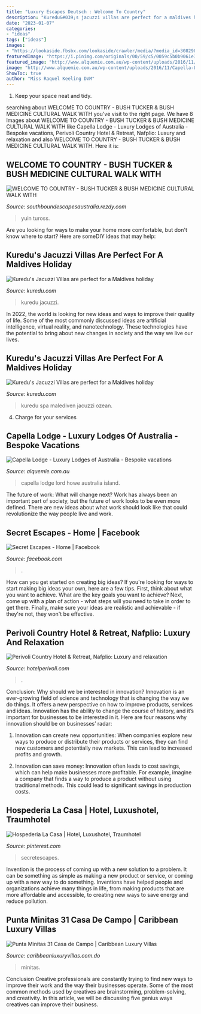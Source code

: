 ```yaml
---
title: "Luxury Escapes Deutsch : Welcome To Country"
description: "Kuredu&#039;s jacuzzi villas are perfect for a maldives holiday"
date: "2023-01-07"
categories:
- "ideas"
tags: ["ideas"]
images:
- "https://lookaside.fbsbx.com/lookaside/crawler/media/?media_id=3082989355052627"
featuredImage: "https://i.pinimg.com/originals/00/59/c5/0059c5b0b9061e3d03d66a5f4b50e73d.jpg"
featured_image: "http://www.alquemie.com.au/wp-content/uploads/2016/11/Capella-Lodge_Lord-Howe-Island_Island_Paradise.jpg"
image: "http://www.alquemie.com.au/wp-content/uploads/2016/11/Capella-Lodge_Lord-Howe-Island_Island_Paradise.jpg"
ShowToc: true
author: "Miss Raquel Keeling DVM"
---
```



1. Keep your space neat and tidy.

	

		
searching about WELCOME TO COUNTRY - BUSH TUCKER &amp; BUSH MEDICINE CULTURAL WALK WITH you've visit to the right page. We have 8 Images about WELCOME TO COUNTRY - BUSH TUCKER &amp; BUSH MEDICINE CULTURAL WALK WITH like Capella Lodge - Luxury Lodges of Australia - Bespoke vacations, Perivoli Country Hotel &amp; Retreat, Nafplio: Luxury and relaxation and also WELCOME TO COUNTRY - BUSH TUCKER &amp; BUSH MEDICINE CULTURAL WALK WITH. Here it is:
		
    
## WELCOME TO COUNTRY - BUSH TUCKER &amp; BUSH MEDICINE CULTURAL WALK WITH

<img loading=lazy src="https://img.rezdy.com/PRODUCT_IMAGE/148347/118_small_lg.jpg" onerror="this.onerror=null;this.src='https://tse1.mm.bing.net/th?id=OIP.qQAZi1B54YL1aBdXvNKJHQHaE8&amp;pid=15.1';" alt="WELCOME TO COUNTRY - BUSH TUCKER &amp; BUSH MEDICINE CULTURAL WALK WITH">

_Source: southboundescapesaustralia.rezdy.com_

>yuin tuross. 

	

Are you looking for ways to make your home more comfortable, but don't know where to start? Here are someDIY ideas that may help: 

    
## Kuredu&#039;s Jacuzzi Villas Are Perfect For A Maldives Holiday

<img loading=lazy src="https://www.kuredu.com/wp-content/uploads/2014/02/1600x765-kuredu-jacuzzi-beach-villa.jpg" onerror="this.onerror=null;this.src='https://tse4.mm.bing.net/th?id=OIP.LKFdfNkhx0wvsK5z3ijZdAHaDi&amp;pid=15.1';" alt="Kuredu&#039;s Jacuzzi Villas are perfect for a Maldives holiday">

_Source: kuredu.com_

>kuredu jacuzzi. 

	

In 2022, the world is looking for new ideas and ways to improve their quality of life. Some of the most commonly discussed ideas are artificial intelligence, virtual reality, and nanotechnology. These technologies have the potential to bring about new changes in society and the way we live our lives.

    
## Kuredu&#039;s Jacuzzi Villas Are Perfect For A Maldives Holiday

<img loading=lazy src="https://www.kuredu.com/wp-content/uploads/2014/02/1600x765-kuredu-beach-villa-shore.jpg" onerror="this.onerror=null;this.src='https://tse4.mm.bing.net/th?id=OIP.VyQN1G5FFmBJPawhkWclKQHaDi&amp;pid=15.1';" alt="Kuredu&#039;s Jacuzzi Villas are perfect for a Maldives holiday">

_Source: kuredu.com_

>kuredu spa malediven jacuzzi ozean. 

	

4. Charge for your services 

    
## Capella Lodge - Luxury Lodges Of Australia - Bespoke Vacations

<img loading=lazy src="http://www.alquemie.com.au/wp-content/uploads/2016/11/Capella-Lodge_Lord-Howe-Island_Island_Paradise.jpg" onerror="this.onerror=null;this.src='https://tse1.mm.bing.net/th?id=OIP.NxS_8nsKNh2zZ3ZK6ZpRggHaE8&amp;pid=15.1';" alt="Capella Lodge - Luxury Lodges of Australia - Bespoke vacations">

_Source: alquemie.com.au_

>capella lodge lord howe australia island. 

	

The future of work: What will change next?
Work has always been an important part of society, but the future of work looks to be even more defined. There are new ideas about what work should look like that could revolutionize the way people live and work.

    
## Secret Escapes - Home | Facebook

<img loading=lazy src="https://lookaside.fbsbx.com/lookaside/crawler/media/?media_id=3082989355052627" onerror="this.onerror=null;this.src='https://tse1.mm.bing.net/th?id=OIP.ISORP0gmcistm4zm9WkCDwHaHa&amp;pid=15.1';" alt="Secret Escapes - Home | Facebook">

_Source: facebook.com_

>. 

	

How can you get started on creating big ideas?
If you're looking for ways to start making big ideas your own, here are a few tips. First, think about what you want to achieve. What are the key goals you want to achieve? Next, come up with a plan of action - what steps will you need to take in order to get there. Finally, make sure your ideas are realistic and achievable - if they're not, they won't be effective.

    
## Perivoli Country Hotel &amp; Retreat, Nafplio: Luxury And Relaxation

<img loading=lazy src="https://www.hotelperivoli.com/upload/heading/hotel-perivoli-home-1600x750_9.jpg" onerror="this.onerror=null;this.src='https://tse3.mm.bing.net/th?id=OIP.aeFNMAHDYmGCmH-7D2R9ggHaDe&amp;pid=15.1';" alt="Perivoli Country Hotel &amp; Retreat, Nafplio: Luxury and relaxation">

_Source: hotelperivoli.com_

>. 

	

Conclusion: Why should we be interested in innovation?
Innovation is an ever-growing field of science and technology that is changing the way we do things. It offers a new perspective on how to improve products, services and ideas. Innovation has the ability to change the course of history, and it’s important for businesses to be interested in it. Here are four reasons why innovation should be on businesses’ radar:
1) Innovation can create new opportunities: When companies explore new ways to produce or distribute their products or services, they can find new customers and potentially new markets. This can lead to increased profits and growth.

2) Innovation can save money: Innovation often leads to cost savings, which can help make businesses more profitable. For example, imagine a company that finds a way to produce a product without using traditional methods. This could lead to significant savings in production costs.

    
## Hospederia La Casa | Hotel, Luxushotel, Traumhotel

<img loading=lazy src="https://i.pinimg.com/originals/00/59/c5/0059c5b0b9061e3d03d66a5f4b50e73d.jpg" onerror="this.onerror=null;this.src='https://tse3.mm.bing.net/th?id=OIP.InT8uRkIcNlQ1Xt_AuZLOQHaFJ&amp;pid=15.1';" alt="Hospederia La Casa | Hotel, Luxushotel, Traumhotel">

_Source: pinterest.com_

>secretescapes. 

	

Invention is the process of coming up with a new solution to a problem. It can be something as simple as making a new product or service, or coming up with a new way to do something. Inventions have helped people and organizations achieve many things in life, from making products that are more affordable and accessible, to creating new ways to save energy and reduce pollution.

    
## Punta Minitas 31 Casa De Campo | Caribbean Luxury Villas

<img loading=lazy src="https://caribbeanluxuryvillas.com.do/wp-content/uploads/2019/06/PM31_010.jpg" onerror="this.onerror=null;this.src='https://tse3.mm.bing.net/th?id=OIP.vMdn82rD9yITkYE7B7LO-QHaE8&amp;pid=15.1';" alt="Punta Minitas 31 Casa de Campo | Caribbean Luxury Villas">

_Source: caribbeanluxuryvillas.com.do_

>minitas. 

	

Conclusion
Creative professionals are constantly trying to find new ways to improve their work and the way their businesses operate. Some of the most common methods used by creatives are brainstorming, problem-solving, and creativity. In this article, we will be discussing five genius ways creatives can improve their business.

